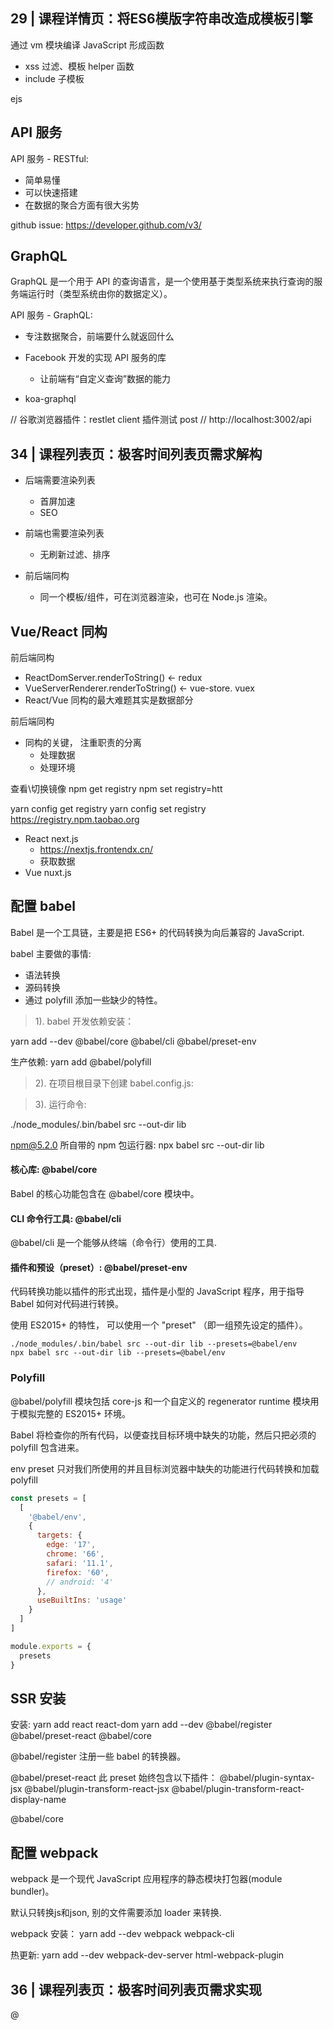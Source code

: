 ## 29 | 课程详情页：将ES6模版字符串改造成模板引擎

通过 vm 模块编译 JavaScript 形成函数
- xss 过滤、模板 helper 函数
- include 子模板


ejs

## API 服务
API 服务 - RESTful:
- 简单易懂
- 可以快速搭建
- 在数据的聚合方面有很大劣势

github issue: https://developer.github.com/v3/

  
## GraphQL
GraphQL 是一个用于 API 的查询语言，是一个使用基于类型系统来执行查询的服务端运行时（类型系统由你的数据定义）。


API 服务 - GraphQL:
- 专注数据聚合，前端要什么就返回什么
- Facebook 开发的实现 API 服务的库
  - 让前端有“自定义查询”数据的能力
  
- koa-graphql
  
// 谷歌浏览器插件：restlet client 插件测试 post
// http://localhost:3002/api

## 34 | 课程列表页：极客时间列表页需求解构
- 后端需要渲染列表
  - 首屏加速
  - SEO
  
- 前端也需要渲染列表
  - 无刷新过滤、排序
  
- 前后端同构  
  - 同一个模板/组件，可在浏览器渲染，也可在 Node.js 渲染。

## Vue/React 同构


前后端同构
- ReactDomServer.renderToString() <- redux
- VueServerRenderer.renderToString() <- vue-store. vuex
- React/Vue 同构的最大难题其实是数据部分

前后端同构
- 同构的关键， 注重职责的分离
  - 处理数据
  - 处理环境

查看\切换镜像
npm get registry
npm set registry=htt

yarn config get registry
yarn config set registry https://registry.npm.taobao.org

- React next.js  
    - https://nextjs.frontendx.cn/
    - 获取数据
- Vue nuxt.js

## 配置 babel

Babel 是一个工具链，主要是把 ES6+ 的代码转换为向后兼容的 JavaScript. 

babel 主要做的事情:
- 语法转换
- 源码转换
- 通过 polyfill 添加一些缺少的特性。

> 1). babel 开发依赖安装：

yarn add --dev @babel/core @babel/cli @babel/preset-env

生产依赖:
yarn add @babel/polyfill

> 2). 在项目根目录下创建 babel.config.js:

> 3). 运行命令:

./node_modules/.bin/babel src --out-dir lib

npm@5.2.0 所自带的 npm 包运行器:
npx babel src --out-dir lib

#### 核心库: @babel/core
Babel 的核心功能包含在 @babel/core 模块中。

#### CLI 命令行工具: @babel/cli
@babel/cli 是一个能够从终端（命令行）使用的工具.

####  插件和预设（preset）: @babel/preset-env

代码转换功能以插件的形式出现，插件是小型的 JavaScript 程序，用于指导 Babel 如何对代码进行转换。

使用 ES2015+ 的特性， 可以使用一个 "preset" （即一组预先设定的插件）。

```shell
./node_modules/.bin/babel src --out-dir lib --presets=@babel/env
npx babel src --out-dir lib --presets=@babel/env
```

### Polyfill
@babel/polyfill 模块包括 core-js 和一个自定义的 regenerator runtime 模块用于模拟完整的 ES2015+ 环境。

Babel 将检查你的所有代码，以便查找目标环境中缺失的功能，然后只把必须的 polyfill 包含进来。

env preset 只对我们所使用的并且目标浏览器中缺失的功能进行代码转换和加载 polyfill

```js
const presets = [
  [
    '@babel/env',
    {
      targets: {
        edge: '17',
        chrome: '66',
        safari: '11.1',
        firefox: '60',
        // android: '4'
      },
      useBuiltIns: 'usage'
    }
  ]
]

module.exports = {
  presets
}
```

## SSR 安装

安装:
yarn add react react-dom
yarn add --dev @babel/register @babel/preset-react @babel/core

@babel/register 注册一些 babel 的转换器。

@babel/preset-react
此 preset 始终包含以下插件：
@babel/plugin-syntax-jsx
@babel/plugin-transform-react-jsx
@babel/plugin-transform-react-display-name

@babel/core

## 配置 webpack

webpack 是一个现代 JavaScript 应用程序的静态模块打包器(module bundler)。

默认只转换js和json, 别的文件需要添加 loader 来转换. 

webpack 安装：
yarn add --dev webpack webpack-cli

热更新:
yarn add --dev webpack-dev-server html-webpack-plugin

## 36 | 课程列表页：极客时间列表页需求实现
@